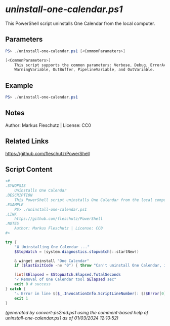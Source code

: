 *uninstall-one-calendar.ps1*
================

This PowerShell script uninstalls One Calendar from the local computer.

Parameters
----------
```powershell
PS> ./uninstall-one-calendar.ps1 [<CommonParameters>]

[<CommonParameters>]
    This script supports the common parameters: Verbose, Debug, ErrorAction, ErrorVariable, WarningAction, 
    WarningVariable, OutBuffer, PipelineVariable, and OutVariable.
```

Example
-------
```powershell
PS> ./uninstall-one-calendar.ps1

```

Notes
-----
Author: Markus Fleschutz | License: CC0

Related Links
-------------
https://github.com/fleschutz/PowerShell

Script Content
--------------
```powershell
<#
.SYNOPSIS
	Uninstalls One Calendar
.DESCRIPTION
	This PowerShell script uninstalls One Calendar from the local computer.
.EXAMPLE
	PS> ./uninstall-one-calendar.ps1
.LINK
	https://github.com/fleschutz/PowerShell
.NOTES
	Author: Markus Fleschutz | License: CC0
#>

try {
	"⏳ Uninstalling One Calendar ..."
	$StopWatch = [system.diagnostics.stopwatch]::startNew()

	& winget uninstall "One Calendar"
	if ($lastExitCode -ne "0") { throw "Can't uninstall One Calendar, is it installed?" }

	[int]$Elapsed = $StopWatch.Elapsed.TotalSeconds
	"✔️ Removal of One Calendar tool $Elapsed sec"
	exit 0 # success
} catch {
	"⚠️ Error in line $($_.InvocationInfo.ScriptLineNumber): $($Error[0])"
	exit 1
}
```

*(generated by convert-ps2md.ps1 using the comment-based help of uninstall-one-calendar.ps1 as of 01/03/2024 12:10:52)*
